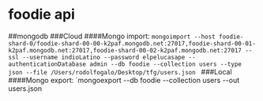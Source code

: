 # foodie api
##mongodb
###Cloud
####Mongo import:
`mongoimport --host foodie-shard-0/foodie-shard-00-00-k2paf.mongodb.net:27017,foodie-shard-00-01-k2paf.mongodb.net:27017,foodie-shard-00-02-k2paf.mongodb.net:27017 --ssl --username indioLatino --password elpelucasape --authenticationDatabase admin --db foodie --collection users --type json --file /Users/rodolfogalo/Desktop/tfg/users.json
`
###Local
####Mongo export:
`mongoexport --db foodie --collection users --out users.json